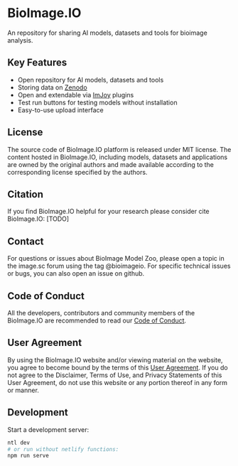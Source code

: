 # BioImage.IO

An repository for sharing AI models, datasets and tools for bioimage analysis.

## Key Features
 * Open repository for AI models, datasets and tools
 * Storing data on [Zenodo](https://zenodo.org)
 * Open and extendable via [ImJoy](https://imjoy.io) plugins
 * Test run buttons for testing models without installation
 * Easy-to-use upload interface


## License

The source code of BioImage.IO platform is released under MIT license. The content hosted in BioImage.IO, including models, datasets and applications are owned by the original authors and made available according to the corresponding license specified by the authors.

## Citation
If you find BioImage.IO helpful for your research please consider cite BioImage.IO: [TODO]

## Contact
For questions or issues about BioImage Model Zoo, please open a topic in the image.sc forum using the tag @bioimageio. For specific technical issues or bugs, you can also open an issue on github.

## Code of Conduct
All the developers, contributors and community members of the BioImage.IO are recommended to read our [Code of Conduct](https://bioimage.io/docs/#/CODE_OF_CONDUCT).

## User Agreement
By using the BioImage.IO website and/or viewing material on the website, you agree to become bound by the terms of this [User Agreement](./docs/terms_of_service.md). If you do not agree to the Disclaimer, Terms of Use, and Privacy Statements of this User Agreement, do not use this website or any portion thereof in any form or manner.

## Development

Start a development server:

```bash
ntl dev
# or run without netlify functions: 
npm run serve
```
